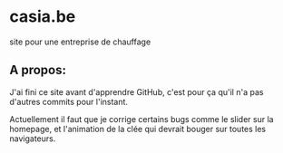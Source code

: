 # casia.be
site pour une entreprise de chauffage

## A propos:
J'ai fini ce site avant d'apprendre GitHub, c'est pour ça qu'il 
n'a pas d'autres commits pour l'instant.

Actuellement il faut que je corrige certains bugs comme le slider 
sur la homepage, et l'animation de la clée qui devrait bouger sur
toutes les navigateurs.
